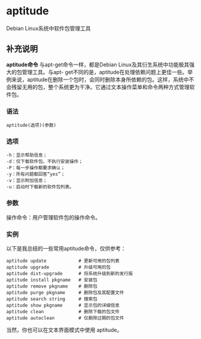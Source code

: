 #  aptitude

Debian Linux系统中软件包管理工具

##  补充说明

**aptitude命令** 与apt-get命令一样，都是Debian Linux及其衍生系统中功能极其强大的包管理工具。与apt-
get不同的是，aptitude在处理依赖问题上更佳一些。举例来说，aptitude在删除一个包时，会同时删除本身所依赖的包。这样，系统中不会残留无用的包，整个系统更为干净。它通过文本操作菜单和命令两种方式管理软件包。

###  语法

    
    
    aptitude(选项)(参数)
    

###  选项

    
    
    -h：显示帮助信息；
    -d：仅下载软件包，不执行安装操作；
    -P：每一步操作都要求确认；
    -y：所有问题都回答“yes”；
    -v：显示附加信息；
    -u：启动时下载新的软件包列表。
    

###  参数

操作命令：用户管理软件包的操作命令。

###  实例

以下是我总结的一些常用aptitude命令，仅供参考：

    
    
    aptitude update            # 更新可用的包列表
    aptitude upgrade           # 升级可用的包
    aptitude dist-upgrade      # 将系统升级到新的发行版
    aptitude install pkgname   # 安装包
    aptitude remove pkgname    # 删除包
    aptitude purge pkgname     # 删除包及其配置文件
    aptitude search string     # 搜索包
    aptitude show pkgname      # 显示包的详细信息
    aptitude clean             # 删除下载的包文件
    aptitude autoclean         # 仅删除过期的包文件
    

当然，你也可以在文本界面模式中使用 aptitude。

